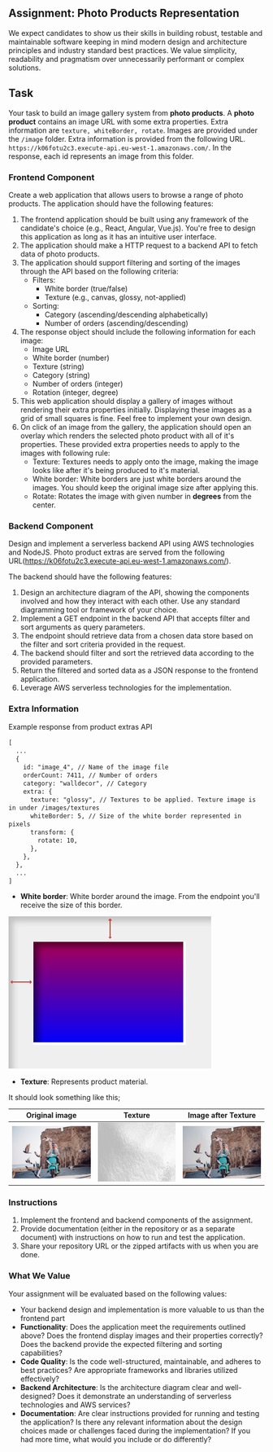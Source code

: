 ## **Assignment: Photo Products Representation**

We expect candidates to show us their skills in building robust, testable and maintainable software keeping in mind modern design and architecture principles and industry standard best practices. We value simplicity, readability and pragmatism over unnecessarily performant or complex solutions.

## Task
Your task to build an image gallery system from **photo products**. A **photo product** contains an image URL with some extra properties. Extra information are `texture, whiteBorder, rotate`. Images are provided under the `/image` folder. Extra information is provided from the following URL. `https://k06fotu2c3.execute-api.eu-west-1.amazonaws.com/`. In the response, each id represents an image from this folder.

### **Frontend Component**

Create a web application that allows users to browse a range of photo products. The application should have the following features:

1. The frontend application should be built using any framework of the candidate's choice (e.g., React, Angular, Vue.js). You're free to design this application as long as it has an intuitive user interface.
2. The application should make a HTTP request to a backend API to fetch data of photo products.
3. The application should support filtering and sorting of the images through the API based on the following criteria:
   - Filters:
     - White border (true/false)
     - Texture (e.g., canvas, glossy, not-applied)
   - Sorting:
     - Category (ascending/descending alphabetically)
     - Number of orders (ascending/descending)
4. The response object should include the following information for each image:
   - Image URL
   - White border (number)
   - Texture (string)
   - Category (string)
   - Number of orders (integer)
   - Rotation (integer, degree)
5. This web application should display a gallery of images without rendering their extra properties initially. Displaying these images as a grid of small squares is fine. Feel free to implement your own design.
6. On click of an image from the gallery, the application should open an overlay which renders the selected photo product with all of it's properties. These provided extra properties needs to apply to the images with following rule:
   - Texture: Textures needs to apply onto the image, making the image looks like after it's being produced to it's material.
   - White border: White borders are just white borders around the images. You should keep the original image size after applying this.
   - Rotate: Rotates the image with given number in **degrees** from the center.

### **Backend Component**

Design and implement a serverless backend API using AWS technologies and NodeJS. Photo product extras are served from the following URL(https://k06fotu2c3.execute-api.eu-west-1.amazonaws.com/).

The backend should have the following features:

1. Design an architecture diagram of the API, showing the components involved and how they interact with each other. Use any standard diagramming tool or framework of your choice.
2. Implement a GET endpoint in the backend API that accepts filter and sort arguments as query parameters.
3. The endpoint should retrieve data from a chosen data store based on the filter and sort criteria provided in the request.
4. The backend should filter and sort the retrieved data according to the provided parameters.
5. Return the filtered and sorted data as a JSON response to the frontend application.
6. Leverage AWS serverless technologies for the implementation.

### **Extra Information**
  Example response from product extras API
  ```
  [
    ...
    {
      id: "image_4", // Name of the image file
      orderCount: 7411, // Number of orders
      category: "walldecor", // Category
      extra: {
        texture: "glossy", // Textures to be applied. Texture image is in under /images/textures
        whiteBorder: 5, // Size of the white border represented in pixels
        transform: {
          rotate: 10,
        },
      },
    },
    ...
  ]
  ```

 * **White border**: White border around the image. From the endpoint you'll receive the size of this border.

![](image_white_border.jpeg)

 * **Texture**: Represents product material.

  It should look something like this;

  | Original image | Texture | Image after Texture
  |----------------|---------|--------------------
  ![](image_without_texture.png)|![](texture.png)|![](image_with_texture.png)

### **Instructions**

1. Implement the frontend and backend components of the assignment.
2. Provide documentation (either in the repository or as a separate document) with instructions on how to run and test the application.
3. Share your repository URL or the zipped artifacts with us when you are done.

### **What We Value**

Your assignment will be evaluated based on the following values:

- Your backend design and implementation is more valuable to us than the frontend part
- **Functionality**: Does the application meet the requirements outlined above? Does the frontend display images and their properties correctly? Does the backend provide the expected filtering and sorting capabilities?
- **Code Quality**: Is the code well-structured, maintainable, and adheres to best practices? Are appropriate frameworks and libraries utilized effectively?
- **Backend Architecture**: Is the architecture diagram clear and well-designed? Does it demonstrate an understanding of serverless technologies and AWS services?
- **Documentation**: Are clear instructions provided for running and testing the application? Is there any relevant information about the design choices made or challenges faced during the implementation? If you had more time, what would you include or do differently? 